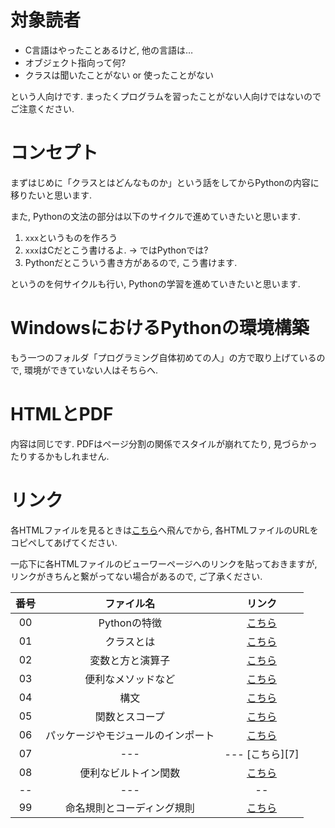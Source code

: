 # 対象読者

* C言語はやったことあるけど, 他の言語は…
* オブジェクト指向って何?
* クラスは聞いたことがない or 使ったことがない

という人向けです. まったくプログラムを習ったことがない人向けではないのでご注意ください.

# コンセプト

まずはじめに「クラスとはどんなものか」という話をしてからPythonの内容に移りたいと思います.

また, Pythonの文法の部分は以下のサイクルで進めていきたいと思います.

1. `xxx`というものを作ろう
2. `xxx`はCだとこう書けるよ. → ではPythonでは?
3. Pythonだとこういう書き方があるので, こう書けます.

というのを何サイクルも行い, Pythonの学習を進めていきたいと思います.

# WindowsにおけるPythonの環境構築

もう一つのフォルダ「プログラミング自体初めての人」の方で取り上げているので, 環境ができていない人はそちらへ.

# HTMLとPDF
内容は同じです. PDFはページ分割の関係でスタイルが崩れてたり, 見づらかったりするかもしれません.

# リンク

各HTMLファイルを見るときは[こちら](http://htmlpreview.github.io/?)へ飛んでから, 各HTMLファイルのURLをコピペしてあげてください.

一応下に各HTMLファイルのビューワーページへのリンクを貼っておきますが, リンクがきちんと繋がってない場合があるので, ご了承ください.

| 番号 | ファイル名 | リンク |
| :-: | :-: | :-: |
| 00 | Pythonの特徴 | [こちら][0] |
| 01 | クラスとは | [こちら][1] |
| 02 | 変数と方と演算子 | [こちら][2] |
| 03 | 便利なメソッドなど | [こちら][3] |
| 04 | 構文 | [こちら][4] |
| 05 | 関数とスコープ | [こちら][5] |
| 06 | パッケージやモジュールのインポート | [こちら][6] |
| 07 | --- | --- [こちら][7] |
| 08 | 便利なビルトイン関数 | [こちら][8] |
| -- | --- | -- |
| 99 | 命名規則とコーディング規則 | [こちら][99] |

[0]:http://htmlpreview.github.io/?https://github.com/haru1843/usage_mpl/blob/master/python%E3%81%AB%E3%81%A4%E3%81%84%E3%81%A6/C%E8%A8%80%E8%AA%9E%E3%81%AA%E3%82%89%E3%82%8F%E3%81%8B%E3%82%8B%E4%BA%BA%E5%90%91%E3%81%91/00_Python%E3%81%AE%E7%89%B9%E5%BE%B4.html
[1]:http://htmlpreview.github.io/?https://github.com/haru1843/usage_mpl/blob/master/python%E3%81%AB%E3%81%A4%E3%81%84%E3%81%A6/C%E8%A8%80%E8%AA%9E%E3%81%AA%E3%82%89%E3%82%8F%E3%81%8B%E3%82%8B%E4%BA%BA%E5%90%91%E3%81%91/01_%E3%82%AF%E3%83%A9%E3%82%B9%E3%81%A8%E3%81%AF.html
[2]:http://htmlpreview.github.io/?https://github.com/haru1843/usage_mpl/blob/master/python%E3%81%AB%E3%81%A4%E3%81%84%E3%81%A6/C%E8%A8%80%E8%AA%9E%E3%81%AA%E3%82%89%E3%82%8F%E3%81%8B%E3%82%8B%E4%BA%BA%E5%90%91%E3%81%91/02_%E5%A4%89%E6%95%B0%E3%81%A8%E5%9E%8B%E3%81%A8%E6%BC%94%E7%AE%97%E5%AD%90.html
[3]:http://htmlpreview.github.io/?https://github.com/haru1843/usage_mpl/blob/master/python%E3%81%AB%E3%81%A4%E3%81%84%E3%81%A6/C%E8%A8%80%E8%AA%9E%E3%81%AA%E3%82%89%E3%82%8F%E3%81%8B%E3%82%8B%E4%BA%BA%E5%90%91%E3%81%91/03_%E4%BE%BF%E5%88%A9%E3%81%AA%E3%83%A1%E3%82%BD%E3%83%83%E3%83%89%E3%81%AA%E3%81%A9.html
[4]:http://htmlpreview.github.io/?https://github.com/haru1843/usage_mpl/blob/master/python%E3%81%AB%E3%81%A4%E3%81%84%E3%81%A6/C%E8%A8%80%E8%AA%9E%E3%81%AA%E3%82%89%E3%82%8F%E3%81%8B%E3%82%8B%E4%BA%BA%E5%90%91%E3%81%91/04_%E6%A7%8B%E6%96%87.html
[5]:http://htmlpreview.github.io/?https://github.com/haru1843/usage_mpl/blob/master/python%E3%81%AB%E3%81%A4%E3%81%84%E3%81%A6/C%E8%A8%80%E8%AA%9E%E3%81%AA%E3%82%89%E3%82%8F%E3%81%8B%E3%82%8B%E4%BA%BA%E5%90%91%E3%81%91/05_%E9%96%A2%E6%95%B0%E3%81%A8%E3%82%B9%E3%82%B3%E3%83%BC%E3%83%97.html
[6]:http://htmlpreview.github.io/?https://github.com/haru1843/usage_mpl/blob/master/python%E3%81%AB%E3%81%A4%E3%81%84%E3%81%A6/C%E8%A8%80%E8%AA%9E%E3%81%AA%E3%82%89%E3%82%8F%E3%81%8B%E3%82%8B%E4%BA%BA%E5%90%91%E3%81%91/06_%E3%83%91%E3%83%83%E3%82%B1%E3%83%BC%E3%82%B8%E3%82%84%E3%83%A2%E3%82%B8%E3%83%A5%E3%83%BC%E3%83%AB%E3%81%AE%E3%82%A4%E3%83%B3%E3%83%9D%E3%83%BC%E3%83%88.html
<!-- [7]:http://htmlpreview.github.io/? -->
[8]:http://htmlpreview.github.io/?https://github.com/haru1843/usage_mpl/blob/master/python%E3%81%AB%E3%81%A4%E3%81%84%E3%81%A6/C%E8%A8%80%E8%AA%9E%E3%81%AA%E3%82%89%E3%82%8F%E3%81%8B%E3%82%8B%E4%BA%BA%E5%90%91%E3%81%91/08_%E4%BE%BF%E5%88%A9%E3%81%AA%E3%83%93%E3%83%AB%E3%83%88%E3%82%A4%E3%83%B3%E9%96%A2%E6%95%B0.html

[99]:http://htmlpreview.github.io/?https://github.com/haru1843/usage_mpl/blob/master/python%E3%81%AB%E3%81%A4%E3%81%84%E3%81%A6/C%E8%A8%80%E8%AA%9E%E3%81%AA%E3%82%89%E3%82%8F%E3%81%8B%E3%82%8B%E4%BA%BA%E5%90%91%E3%81%91/99_%E5%91%BD%E5%90%8D%E8%A6%8F%E5%89%87%E3%81%A8%E3%82%B3%E3%83%BC%E3%83%87%E3%82%A3%E3%83%B3%E3%82%B0%E8%A6%8F%E7%B4%84.html